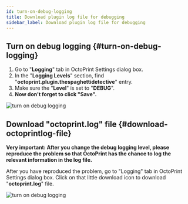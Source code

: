 ```yaml
---
id: turn-on-debug-logging
title: Download plugin log file for debugging
sidebar_label: Download plugin log file for debugging
---
```


## Turn on debug logging {#turn-on-debug-logging}

1. Go to "**Logging**" tab in OctoPrint Settings dialog box.
1. In the "**Logging Levels**" section, find "**octoprint.plugin.thespaghettidetective**" entry.
1. Make sure the "**Level**" is set to "**DEBUG**".
1. **Now don't forget to click "Save".**

![turn on debug logging](/img/user-guides/helpdocs/tsd-plugin-debug-logging.gif)

## Download "octoprint.log" file {#download-octoprintlog-file}

**Very important: After you change the debug logging level, please reproduce the problem so that OctoPrint has the chance to log the relevant information in the log file.**

After you have reproduced the problem, go to "Logging" tab in OctoPrint Settings dialog box. Click on that little download icon to download "**octoprint.log**" file.

![turn on debug logging](/img/user-guides/helpdocs/debug-logging-option-3.png)

